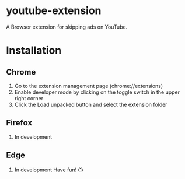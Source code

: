 # youtube-extension
A Browser extension for skipping ads on YouTube.

# Installation

## Chrome
1. Go to the extension management page (chrome://extensions)
2. Enable developer mode by clicking on the toggle switch in the upper right corner
3. Click the Load unpacked button and select the extension folder

## Firefox
1. In development

## Edge
1. In development
Have fun! 📺
